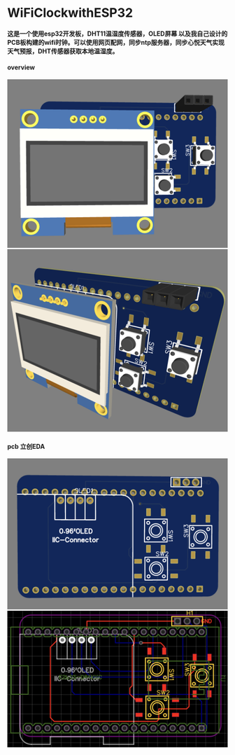 # WiFiClockwithESP32

#### 这是一个使用esp32开发板，DHT11温湿度传感器，OLED屏幕 以及我自己设计的PCB板构建的wifi时钟。可以使用网页配网，同步ntp服务器，同步心悦天气实现天气预报，DHT传感器获取本地温湿度。

#### overview
 ![Image text](https://github.com/vanishlin/WiFiClockwithESP32/blob/main/overview.png)
 ![Image text](https://github.com/vanishlin/WiFiClockwithESP32/blob/main/overview_2.png)
 
#### pcb 立创EDA
 ![Image text](https://github.com/vanishlin/WiFiClockwithESP32/blob/main/pcb1.png)
 ![Image text](https://github.com/vanishlin/WiFiClockwithESP32/blob/main/pcb2.png)
